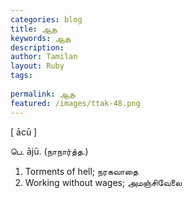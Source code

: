```yaml
---
categories: blog
title: ஆசூ
keywords: ஆசூ
description: 
author: Tamilan
layout: Ruby
tags: 
 
permalink: ஆசூ
featured: /images/ttak-48.png
---
```

  
[ ācū ]  
  
பெ. ājū. (நாநார்த்த.)  
1. Torments of hell; நரகவாதை  
2. Working without wages; அமஞ்சிவேலை
